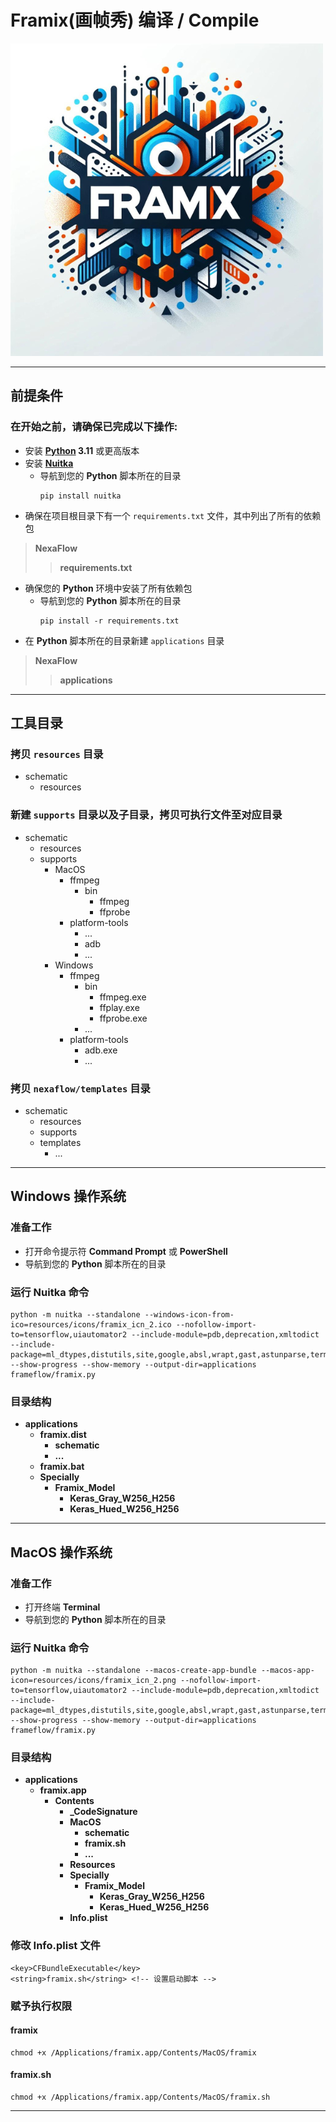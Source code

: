 # Framix(画帧秀) 编译 / Compile

![LOGO](resources/images/illustration/Compile.png)

---

## 前提条件
### 在开始之前，请确保已完成以下操作:
- 安装 **[Python](https://www.python.org/downloads/) 3.11** 或更高版本
- 安装 **[Nuitka](https://nuitka.net/)**
  - 导航到您的 **Python** 脚本所在的目录
    ```
    pip install nuitka
    ```
- 确保在项目根目录下有一个 `requirements.txt` 文件，其中列出了所有的依赖包
> **NexaFlow**
>> **requirements.txt**
- 确保您的 **Python** 环境中安装了所有依赖包
  - 导航到您的 **Python** 脚本所在的目录
    ```
    pip install -r requirements.txt
    ```
- 在 **Python** 脚本所在的目录新建 `applications` 目录
> **NexaFlow**
>> **applications**

---

## 工具目录
### 拷贝 `resources` 目录
- schematic
  - resources

### 新建 `supports` 目录以及子目录，拷贝可执行文件至对应目录
- schematic
  - resources
  - supports
    - MacOS
      - ffmpeg
        - bin
          - ffmpeg
          - ffprobe
      - platform-tools
        - ...
        - adb
        - ...
    - Windows
      - ffmpeg
        - bin
          - ffmpeg.exe
          - ffplay.exe
          - ffprobe.exe
        - ...
      - platform-tools
        - adb.exe
        - ...

### 拷贝 `nexaflow/templates` 目录
- schematic
  - resources
  - supports
  - templates
    - ...

---

## Windows 操作系统
### 准备工作
- 打开命令提示符 **Command Prompt** 或 **PowerShell**
- 导航到您的 **Python** 脚本所在的目录

### 运行 Nuitka 命令
```
python -m nuitka --standalone --windows-icon-from-ico=resources/icons/framix_icn_2.ico --nofollow-import-to=tensorflow,uiautomator2 --include-module=pdb,deprecation,xmltodict --include-package=ml_dtypes,distutils,site,google,absl,wrapt,gast,astunparse,termcolor,opt_einsum,flatbuffers,h5py,adbutils,apkutils2,cigam,pygments --show-progress --show-memory --output-dir=applications frameflow/framix.py
```

### 目录结构
- **applications**
  - **framix.dist**
    - **schematic**
    - **...**
  - **framix.bat**
  - **Specially**
    - **Framix_Model**
      - **Keras_Gray_W256_H256**
      - **Keras_Hued_W256_H256** 

---

## MacOS 操作系统
### 准备工作
- 打开终端 **Terminal** 
- 导航到您的 **Python** 脚本所在的目录

### 运行 Nuitka 命令
```
python -m nuitka --standalone --macos-create-app-bundle --macos-app-icon=resources/icons/framix_icn_2.png --nofollow-import-to=tensorflow,uiautomator2 --include-module=pdb,deprecation,xmltodict --include-package=ml_dtypes,distutils,site,google,absl,wrapt,gast,astunparse,termcolor,opt_einsum,flatbuffers,h5py,adbutils,apkutils2,cigam,pygments --show-progress --show-memory --output-dir=applications frameflow/framix.py
```

### 目录结构
- **applications**
  - **framix.app**
    - **Contents**
      - **_CodeSignature**
      - **MacOS**
        - **schematic**
        - **framix.sh**
        - **...**
      - **Resources**
      - **Specially**
        - **Framix_Model**
          - **Keras_Gray_W256_H256**
          - **Keras_Hued_W256_H256**
      - **Info.plist**

### 修改 Info.plist 文件
```
<key>CFBundleExecutable</key>
<string>framix.sh</string> <!-- 设置启动脚本 -->
```

### 赋予执行权限
#### framix
```
chmod +x /Applications/framix.app/Contents/MacOS/framix
```

#### framix.sh
```
chmod +x /Applications/framix.app/Contents/MacOS/framix.sh
```

---